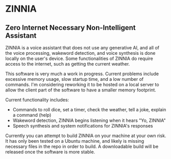 # ZINNIA
## Zero Internet Necessary Non-Intelligent Assistant

ZINNIA is a voice assistant that does not use any generative AI, and all of the voice processing, wakeword detection, and voice synthesis is done locally on the user's device.
Some functionalities of ZINNIA do require access to the internet, such as getting the current weather.

This software is very much a work in progress. Current problems include excessive memory usage, slow startup time, and a low number of commands. I'm considering reworking it to be hosted on a local server to allow the client part of the software to have a smaller memory footprint.

Current functionality includes:
- Commands to roll dice, set a timer, check the weather, tell a joke, explain a command (help)
- Wakeword detection, ZINNIA begins listening when it hears "Yo, ZINNIA"
- Speech synthesis and system notifications for ZINNIA's responses

Currently you can attempt to build ZINNIA on your machine at your own risk. It has only been tested on a Ubuntu machine, and likely is missing necessary files in the repo in order to build. A downloadable build will be released once the software is more stable.
